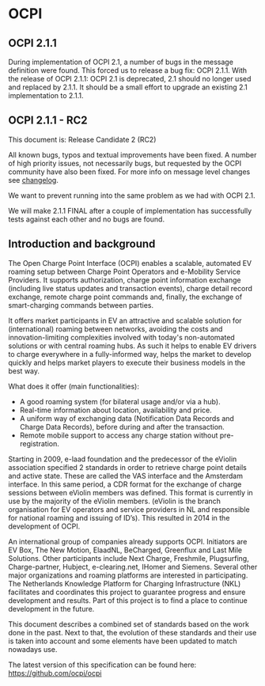 # OCPI

## OCPI 2.1.1

During implementation of OCPI 2.1, a number of bugs in the message definition were found.
This forced us to release a bug fix: OCPI 2.1.1. 
With the release of OCPI 2.1.1: OCPI 2.1 is deprecated, 2.1 should no longer used and replaced by 2.1.1.
It should be a small effort to upgrade an existing 2.1 implementation to 2.1.1. 

## OCPI 2.1.1 - RC2
This document is: Release Candidate 2 (RC2)

All known bugs, typos and textual improvements have been fixed. 
A number of high priority issues, not necessarily bugs, but requested by the OCPI community have also been fixed.
For more info on message level changes see [changelog](changelog.md#changelog).
 
We want to prevent running into the same problem as we had with OCPI 2.1.

We will make 2.1.1 FINAL after a couple of implementation has successfully tests against each other and no bugs are found.
 

## Introduction and background
The Open Charge Point Interface (OCPI) enables a scalable, automated EV roaming setup between Charge Point Operators and e-Mobility Service Providers. It supports authorization, charge point information exchange (including live status updates and transaction events), charge detail record exchange, remote charge point commands and, finally, the exchange of smart-charging commands between parties.

It offers market participants in EV an attractive and scalable solution for (international) roaming between networks, avoiding the costs and innovation-limiting complexities involved with today's non-automated solutions or with central roaming hubs.
As such it helps to enable EV drivers to charge everywhere in a fully-informed way, helps the market to develop quickly and helps market players to execute their business models in the best way.

What does it offer (main functionalities):
* A good roaming system (for bilateral usage and/or via a hub).
* Real-time information about location, availability and price.
* A uniform way of exchanging data (Notification Data Records and Charge Data Records), before during and after the transaction.
* Remote mobile support to access any charge station without pre-registration.

Starting in 2009, e-laad foundation and the predecessor of the eViolin association specified 2 standards in order to retrieve charge point details and active state. These are called the VAS interface and the Amsterdam interface. In this same period, a CDR format for the exchange of charge sessions between eViolin members was defined. This format is currently in use by the majority of the eViolin members. (eViolin is the branch organisation for EV operators and service providers in NL and responsible for national roaming and issuing of ID’s). This resulted in 2014 in the development of OCPI.

An international group of companies already supports OCPI. Initiators are EV Box, The New Motion, ElaadNL, BeCharged, Greenflux and Last Mile Solutions. Other participants include Next Charge, Freshmile, Plugsurfing, Charge-partner, Hubject, e-clearing.net, IHomer and Siemens. Several other major organizations and roaming platforms are interested in participating. The Netherlands Knowledge Platform for Charging Infrastructure (NKL) facilitates and coordinates this project to guarantee progress and ensure development and results. Part of this project is to find a place to continue development in the future.

This document describes a combined set of standards based on the work done in the past. Next to that, the evolution of these standards and their use is taken into account and some elements have been updated to match nowadays use.

The latest version of this specification can be found here: https://github.com/ocpi/ocpi
